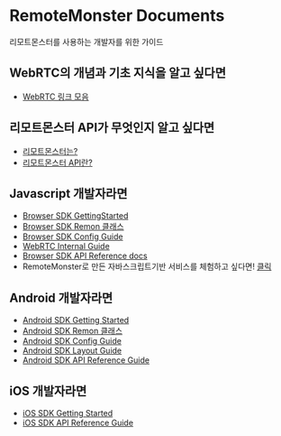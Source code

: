 # RemoteMonster Documents
리모트몬스터를 사용하는 개발자를 위한 가이드
## WebRTC의 개념과 기초 지식을 알고 싶다면
- [WebRTC 링크 모음](WebRTC.md)

## 리모트몬스터 API가 무엇인지 알고 싶다면
- [리모트몬스터는?](AboutUs.md)
- [리모트몬스터 API란?](Features.md)

## Javascript 개발자라면
- [Browser SDK GettingStarted](GettingStarted-BrowserSDK.md)
- [Browser SDK Remon 클래스](BrowserSDK.md)
- [Browser SDK Config Guide](BrowserSDK-Config.md)
- [WebRTC Internal Guide](BrowserSDK-InternalStats.md)
- [Browser SDK API Reference docs](https://remotemonster.github.io/browser-sdk/doc/)
- RemoteMonster로 만든 자바스크립트기반 서비스를 체험하고 싶다면! [클릭](https://remotemonster.github.io/browser-sdk/examples/full/)

## Android 개발자라면
- [Android SDK Getting Started](GettingStarted-AndroidSDK.md)
- [Android SDK Remon 클래스](AndroidSDK.md)
- [Android SDK Config Guide](AndroidSDK-Config.md)
- [Android SDK Layout Guide](AndroidSDK-Layout.md)
- [Android SDK API Reference Guide](https://remotemonster.github.io/android-sdk/)

## iOS 개발자라면
- [iOS SDK Getting Started](GettingStarted-IosSDK.md)
- [iOS SDK API Reference Guide](https://remotemonster.github.io/remon-ios-sdk/)
